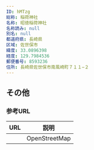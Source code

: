 ```yaml
---
ID: hMTzg
総称: 稲荷神社
名称: 昭徳稲荷神社
名称読み: null
別名: null
都道府県: 長崎県
区域: 佐世保市
緯度: 33.0896398
経度: 129.7984536
郵便番号: 8593236
住所: 長崎県佐世保市南風崎町７１１−２
---
```


## その他

### 参考URL

| URL | 説明          |
| --- | ------------- |
|     | OpenStreetMap |
